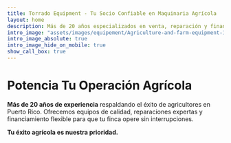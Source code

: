 ```yaml
---
title: Torrado Equipment - Tu Socio Confiable en Maquinaria Agrícola
layout: home
description: Más de 20 años especializados en venta, reparación y financiamiento de equipos agrícolas. Maximiza la productividad de tu finca con soluciones confiables y servicio excepcional.
intro_image: "assets/images/equipement/Agriculture-and-farm-equipment-1.jpg"
intro_image_absolute: true
intro_image_hide_on_mobile: true
show_call_box: true
---
```


# Potencia Tu Operación Agrícola

**Más de 20 años de experiencia** respaldando el éxito de agricultores en Puerto Rico. Ofrecemos equipos de calidad, reparaciones expertas y financiamiento flexible para que tu finca opere sin interrupciones.

**Tu éxito agrícola es nuestra prioridad.**